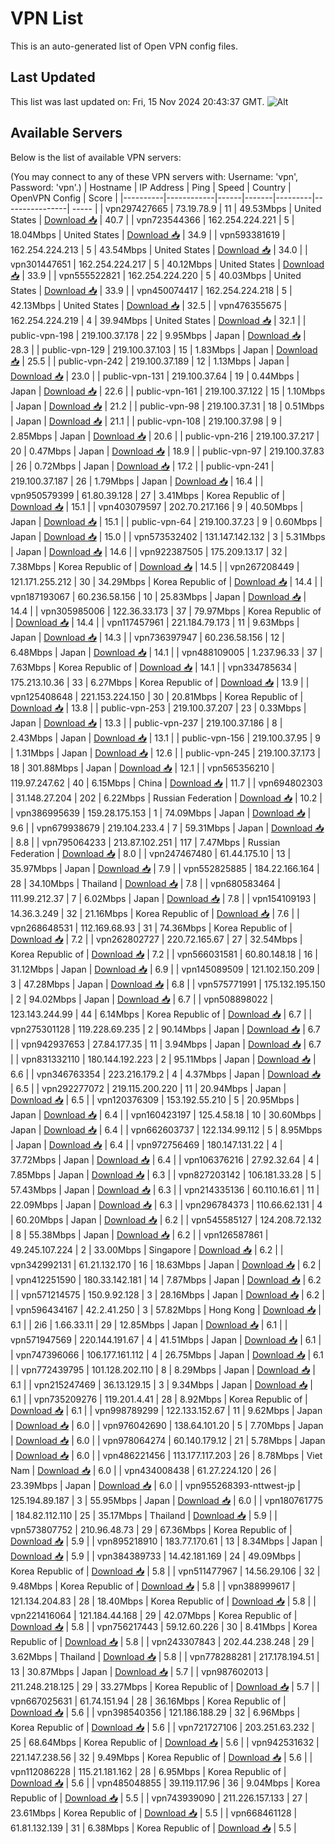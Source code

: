 # VPN List

This is an auto-generated list of Open VPN config files.

## Last Updated

This list was last updated on: Fri, 15 Nov 2024 20:43:37 GMT.
![Alt](https://repobeats.axiom.co/api/embed/186b98318ef1479477931607c1ad7d823f12451f.svg "Repobeats analytics image")

## Available Servers

Below is the list of available VPN servers:

(You may connect to any of these VPN servers with: Username: 'vpn', Password: 'vpn'.)
| Hostname | IP Address | Ping | Speed | Country | OpenVPN Config | Score |
|----------|------------|------|-------|---------|----------------| ----- |
| vpn297427665 | 73.19.78.9 | 11 | 49.53Mbps | United States | [Download 📥](./configs/server_0_US.ovpn) | 40.7 |
| vpn723544366 | 162.254.224.221 | 5 | 18.04Mbps | United States | [Download 📥](./configs/server_1_US.ovpn) | 34.9 |
| vpn593381619 | 162.254.224.213 | 5 | 43.54Mbps | United States | [Download 📥](./configs/server_2_US.ovpn) | 34.0 |
| vpn301447651 | 162.254.224.217 | 5 | 40.12Mbps | United States | [Download 📥](./configs/server_3_US.ovpn) | 33.9 |
| vpn555522821 | 162.254.224.220 | 5 | 40.03Mbps | United States | [Download 📥](./configs/server_4_US.ovpn) | 33.9 |
| vpn450074417 | 162.254.224.218 | 5 | 42.13Mbps | United States | [Download 📥](./configs/server_5_US.ovpn) | 32.5 |
| vpn476355675 | 162.254.224.219 | 4 | 39.94Mbps | United States | [Download 📥](./configs/server_6_US.ovpn) | 32.1 |
| public-vpn-198 | 219.100.37.178 | 22 | 9.95Mbps | Japan | [Download 📥](./configs/server_7_JP.ovpn) | 28.3 |
| public-vpn-129 | 219.100.37.103 | 15 | 1.83Mbps | Japan | [Download 📥](./configs/server_8_JP.ovpn) | 25.5 |
| public-vpn-242 | 219.100.37.189 | 12 | 1.13Mbps | Japan | [Download 📥](./configs/server_9_JP.ovpn) | 23.0 |
| public-vpn-131 | 219.100.37.64 | 19 | 0.44Mbps | Japan | [Download 📥](./configs/server_10_JP.ovpn) | 22.6 |
| public-vpn-161 | 219.100.37.122 | 15 | 1.10Mbps | Japan | [Download 📥](./configs/server_11_JP.ovpn) | 21.2 |
| public-vpn-98 | 219.100.37.31 | 18 | 0.51Mbps | Japan | [Download 📥](./configs/server_12_JP.ovpn) | 21.1 |
| public-vpn-108 | 219.100.37.98 | 9 | 2.85Mbps | Japan | [Download 📥](./configs/server_13_JP.ovpn) | 20.6 |
| public-vpn-216 | 219.100.37.217 | 20 | 0.47Mbps | Japan | [Download 📥](./configs/server_14_JP.ovpn) | 18.9 |
| public-vpn-97 | 219.100.37.83 | 26 | 0.72Mbps | Japan | [Download 📥](./configs/server_15_JP.ovpn) | 17.2 |
| public-vpn-241 | 219.100.37.187 | 26 | 1.79Mbps | Japan | [Download 📥](./configs/server_16_JP.ovpn) | 16.4 |
| vpn950579399 | 61.80.39.128 | 27 | 3.41Mbps | Korea Republic of | [Download 📥](./configs/server_17_KR.ovpn) | 15.1 |
| vpn403079597 | 202.70.217.166 | 9 | 40.50Mbps | Japan | [Download 📥](./configs/server_18_JP.ovpn) | 15.1 |
| public-vpn-64 | 219.100.37.23 | 9 | 0.60Mbps | Japan | [Download 📥](./configs/server_19_JP.ovpn) | 15.0 |
| vpn573532402 | 131.147.142.132 | 3 | 5.31Mbps | Japan | [Download 📥](./configs/server_20_JP.ovpn) | 14.6 |
| vpn922387505 | 175.209.13.17 | 32 | 7.38Mbps | Korea Republic of | [Download 📥](./configs/server_21_KR.ovpn) | 14.5 |
| vpn267208449 | 121.171.255.212 | 30 | 34.29Mbps | Korea Republic of | [Download 📥](./configs/server_22_KR.ovpn) | 14.4 |
| vpn187193067 | 60.236.58.156 | 10 | 25.83Mbps | Japan | [Download 📥](./configs/server_23_JP.ovpn) | 14.4 |
| vpn305985006 | 122.36.33.173 | 37 | 79.97Mbps | Korea Republic of | [Download 📥](./configs/server_24_KR.ovpn) | 14.4 |
| vpn117457961 | 221.184.79.173 | 11 | 9.63Mbps | Japan | [Download 📥](./configs/server_25_JP.ovpn) | 14.3 |
| vpn736397947 | 60.236.58.156 | 12 | 6.48Mbps | Japan | [Download 📥](./configs/server_26_JP.ovpn) | 14.1 |
| vpn488109005 | 1.237.96.33 | 37 | 7.63Mbps | Korea Republic of | [Download 📥](./configs/server_27_KR.ovpn) | 14.1 |
| vpn334785634 | 175.213.10.36 | 33 | 6.27Mbps | Korea Republic of | [Download 📥](./configs/server_28_KR.ovpn) | 13.9 |
| vpn125408648 | 221.153.224.150 | 30 | 20.81Mbps | Korea Republic of | [Download 📥](./configs/server_29_KR.ovpn) | 13.8 |
| public-vpn-253 | 219.100.37.207 | 23 | 0.33Mbps | Japan | [Download 📥](./configs/server_30_JP.ovpn) | 13.3 |
| public-vpn-237 | 219.100.37.186 | 8 | 2.43Mbps | Japan | [Download 📥](./configs/server_31_JP.ovpn) | 13.1 |
| public-vpn-156 | 219.100.37.95 | 9 | 1.31Mbps | Japan | [Download 📥](./configs/server_32_JP.ovpn) | 12.6 |
| public-vpn-245 | 219.100.37.173 | 18 | 301.88Mbps | Japan | [Download 📥](./configs/server_33_JP.ovpn) | 12.1 |
| vpn565356210 | 119.97.247.62 | 40 | 6.15Mbps | China | [Download 📥](./configs/server_34_CN.ovpn) | 11.7 |
| vpn694802303 | 31.148.27.204 | 202 | 6.22Mbps | Russian Federation | [Download 📥](./configs/server_35_RU.ovpn) | 10.2 |
| vpn386995639 | 159.28.175.153 | 1 | 74.09Mbps | Japan | [Download 📥](./configs/server_36_JP.ovpn) | 9.6 |
| vpn679938679 | 219.104.233.4 | 7 | 59.31Mbps | Japan | [Download 📥](./configs/server_37_JP.ovpn) | 8.8 |
| vpn795064233 | 213.87.102.251 | 117 | 7.47Mbps | Russian Federation | [Download 📥](./configs/server_38_RU.ovpn) | 8.0 |
| vpn247467480 | 61.44.175.10 | 13 | 35.97Mbps | Japan | [Download 📥](./configs/server_39_JP.ovpn) | 7.9 |
| vpn552825885 | 184.22.166.164 | 28 | 34.10Mbps | Thailand | [Download 📥](./configs/server_40_TH.ovpn) | 7.8 |
| vpn680583464 | 111.99.212.37 | 7 | 6.02Mbps | Japan | [Download 📥](./configs/server_41_JP.ovpn) | 7.8 |
| vpn154109193 | 14.36.3.249 | 32 | 21.16Mbps | Korea Republic of | [Download 📥](./configs/server_42_KR.ovpn) | 7.6 |
| vpn268648531 | 112.169.68.93 | 31 | 74.36Mbps | Korea Republic of | [Download 📥](./configs/server_43_KR.ovpn) | 7.2 |
| vpn262802727 | 220.72.165.67 | 27 | 32.54Mbps | Korea Republic of | [Download 📥](./configs/server_44_KR.ovpn) | 7.2 |
| vpn566031581 | 60.80.148.18 | 16 | 31.12Mbps | Japan | [Download 📥](./configs/server_45_JP.ovpn) | 6.9 |
| vpn145089509 | 121.102.150.209 | 3 | 47.28Mbps | Japan | [Download 📥](./configs/server_46_JP.ovpn) | 6.8 |
| vpn575771991 | 175.132.195.150 | 2 | 94.02Mbps | Japan | [Download 📥](./configs/server_47_JP.ovpn) | 6.7 |
| vpn508898022 | 123.143.244.99 | 44 | 6.14Mbps | Korea Republic of | [Download 📥](./configs/server_48_KR.ovpn) | 6.7 |
| vpn275301128 | 119.228.69.235 | 2 | 90.14Mbps | Japan | [Download 📥](./configs/server_49_JP.ovpn) | 6.7 |
| vpn942937653 | 27.84.177.35 | 11 | 3.94Mbps | Japan | [Download 📥](./configs/server_50_JP.ovpn) | 6.7 |
| vpn831332110 | 180.144.192.223 | 2 | 95.11Mbps | Japan | [Download 📥](./configs/server_51_JP.ovpn) | 6.6 |
| vpn346763354 | 223.216.179.2 | 4 | 4.37Mbps | Japan | [Download 📥](./configs/server_52_JP.ovpn) | 6.5 |
| vpn292277072 | 219.115.200.220 | 11 | 20.94Mbps | Japan | [Download 📥](./configs/server_53_JP.ovpn) | 6.5 |
| vpn120376309 | 153.192.55.210 | 5 | 20.95Mbps | Japan | [Download 📥](./configs/server_54_JP.ovpn) | 6.4 |
| vpn160423197 | 125.4.58.18 | 10 | 30.60Mbps | Japan | [Download 📥](./configs/server_55_JP.ovpn) | 6.4 |
| vpn662603737 | 122.134.99.112 | 5 | 8.95Mbps | Japan | [Download 📥](./configs/server_56_JP.ovpn) | 6.4 |
| vpn972756469 | 180.147.131.22 | 4 | 37.72Mbps | Japan | [Download 📥](./configs/server_57_JP.ovpn) | 6.4 |
| vpn106376216 | 27.92.32.64 | 4 | 7.85Mbps | Japan | [Download 📥](./configs/server_58_JP.ovpn) | 6.3 |
| vpn827203142 | 106.181.33.28 | 5 | 57.43Mbps | Japan | [Download 📥](./configs/server_59_JP.ovpn) | 6.3 |
| vpn214335136 | 60.110.16.61 | 11 | 22.09Mbps | Japan | [Download 📥](./configs/server_60_JP.ovpn) | 6.3 |
| vpn296784373 | 110.66.62.131 | 4 | 60.20Mbps | Japan | [Download 📥](./configs/server_61_JP.ovpn) | 6.2 |
| vpn545585127 | 124.208.72.132 | 8 | 55.38Mbps | Japan | [Download 📥](./configs/server_62_JP.ovpn) | 6.2 |
| vpn126587861 | 49.245.107.224 | 2 | 33.00Mbps | Singapore | [Download 📥](./configs/server_63_SG.ovpn) | 6.2 |
| vpn342992131 | 61.21.132.170 | 16 | 18.63Mbps | Japan | [Download 📥](./configs/server_64_JP.ovpn) | 6.2 |
| vpn412251590 | 180.33.142.181 | 14 | 7.87Mbps | Japan | [Download 📥](./configs/server_65_JP.ovpn) | 6.2 |
| vpn571214575 | 150.9.92.128 | 3 | 28.16Mbps | Japan | [Download 📥](./configs/server_66_JP.ovpn) | 6.2 |
| vpn596434167 | 42.2.41.250 | 3 | 57.82Mbps | Hong Kong | [Download 📥](./configs/server_67_HK.ovpn) | 6.1 |
| 2i6 | 1.66.33.11 | 29 | 12.85Mbps | Japan | [Download 📥](./configs/server_68_JP.ovpn) | 6.1 |
| vpn571947569 | 220.144.191.67 | 4 | 41.51Mbps | Japan | [Download 📥](./configs/server_69_JP.ovpn) | 6.1 |
| vpn747396066 | 106.177.161.112 | 4 | 26.75Mbps | Japan | [Download 📥](./configs/server_70_JP.ovpn) | 6.1 |
| vpn772439795 | 101.128.202.110 | 8 | 8.29Mbps | Japan | [Download 📥](./configs/server_71_JP.ovpn) | 6.1 |
| vpn215247469 | 36.13.129.15 | 3 | 9.34Mbps | Japan | [Download 📥](./configs/server_72_JP.ovpn) | 6.1 |
| vpn735209276 | 119.201.4.41 | 28 | 8.92Mbps | Korea Republic of | [Download 📥](./configs/server_73_KR.ovpn) | 6.1 |
| vpn998789299 | 122.133.152.67 | 11 | 9.62Mbps | Japan | [Download 📥](./configs/server_74_JP.ovpn) | 6.0 |
| vpn976042690 | 138.64.101.20 | 5 | 7.70Mbps | Japan | [Download 📥](./configs/server_75_JP.ovpn) | 6.0 |
| vpn978064274 | 60.140.179.12 | 21 | 5.78Mbps | Japan | [Download 📥](./configs/server_76_JP.ovpn) | 6.0 |
| vpn486221456 | 113.177.117.203 | 26 | 8.78Mbps | Viet Nam | [Download 📥](./configs/server_77_VN.ovpn) | 6.0 |
| vpn434008438 | 61.27.224.120 | 26 | 23.39Mbps | Japan | [Download 📥](./configs/server_78_JP.ovpn) | 6.0 |
| vpn955268393-nttwest-jp | 125.194.89.187 | 3 | 55.95Mbps | Japan | [Download 📥](./configs/server_79_JP.ovpn) | 6.0 |
| vpn180761775 | 184.82.112.110 | 25 | 35.17Mbps | Thailand | [Download 📥](./configs/server_80_TH.ovpn) | 5.9 |
| vpn573807752 | 210.96.48.73 | 29 | 67.36Mbps | Korea Republic of | [Download 📥](./configs/server_81_KR.ovpn) | 5.9 |
| vpn895218910 | 183.77.170.61 | 13 | 8.34Mbps | Japan | [Download 📥](./configs/server_82_JP.ovpn) | 5.9 |
| vpn384389733 | 14.42.181.169 | 24 | 49.09Mbps | Korea Republic of | [Download 📥](./configs/server_83_KR.ovpn) | 5.8 |
| vpn511477967 | 14.56.29.106 | 32 | 9.48Mbps | Korea Republic of | [Download 📥](./configs/server_84_KR.ovpn) | 5.8 |
| vpn388999617 | 121.134.204.83 | 28 | 18.40Mbps | Korea Republic of | [Download 📥](./configs/server_85_KR.ovpn) | 5.8 |
| vpn221416064 | 121.184.44.168 | 29 | 42.07Mbps | Korea Republic of | [Download 📥](./configs/server_86_KR.ovpn) | 5.8 |
| vpn756217443 | 59.12.60.226 | 30 | 8.41Mbps | Korea Republic of | [Download 📥](./configs/server_87_KR.ovpn) | 5.8 |
| vpn243307843 | 202.44.238.248 | 29 | 3.62Mbps | Thailand | [Download 📥](./configs/server_88_TH.ovpn) | 5.8 |
| vpn778288281 | 217.178.194.51 | 13 | 30.87Mbps | Japan | [Download 📥](./configs/server_89_JP.ovpn) | 5.7 |
| vpn987602013 | 211.248.218.125 | 29 | 33.27Mbps | Korea Republic of | [Download 📥](./configs/server_90_KR.ovpn) | 5.7 |
| vpn667025631 | 61.74.151.94 | 28 | 36.16Mbps | Korea Republic of | [Download 📥](./configs/server_91_KR.ovpn) | 5.6 |
| vpn398540356 | 121.186.188.29 | 32 | 6.96Mbps | Korea Republic of | [Download 📥](./configs/server_92_KR.ovpn) | 5.6 |
| vpn721727106 | 203.251.63.232 | 25 | 68.64Mbps | Korea Republic of | [Download 📥](./configs/server_93_KR.ovpn) | 5.6 |
| vpn942531632 | 221.147.238.56 | 32 | 9.49Mbps | Korea Republic of | [Download 📥](./configs/server_94_KR.ovpn) | 5.6 |
| vpn112086228 | 115.21.181.162 | 28 | 6.95Mbps | Korea Republic of | [Download 📥](./configs/server_95_KR.ovpn) | 5.6 |
| vpn485048855 | 39.119.117.96 | 36 | 9.04Mbps | Korea Republic of | [Download 📥](./configs/server_96_KR.ovpn) | 5.5 |
| vpn743939090 | 211.226.157.133 | 27 | 23.61Mbps | Korea Republic of | [Download 📥](./configs/server_97_KR.ovpn) | 5.5 |
| vpn668461128 | 61.81.132.139 | 31 | 6.38Mbps | Korea Republic of | [Download 📥](./configs/server_98_KR.ovpn) | 5.5 |

